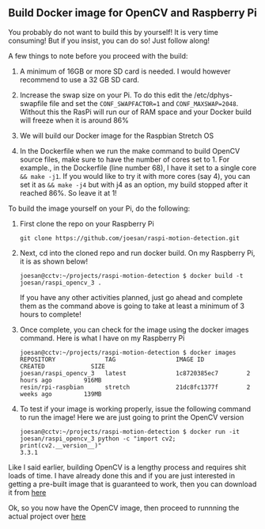 ## Build Docker image for OpenCV and Raspberry Pi

You probably do not want to build this by yourself! It is very time consuming! But if you insist, you can do so! Just 
follow along!

A few things to note before you proceed with the build:

1. A minimum of 16GB or more SD card is needed. I would however recommend to use a 32 GB SD card.

2. Increase the swap size on your Pi. To do this edit the /etc/dphys-swapfile file and set the ```CONF_SWAPFACTOR=1``` and ```CONF_MAXSWAP=2048```. Without this the RasPi will run our of RAM space and your Docker build will 
freeze when it is around 86%
   
3. We will build our Docker image for the Raspbian Stretch OS

4. In the Dockerfile when we run the make command to build OpenCV source files, make sure to have the number of
   cores set to 1. For example., in the Dockerfile (line number 68), I have it set to a single core ```&& make -j1```. If you    would like to try it with more cores (say 4), you can set it as ```&& make -j4``` but with j4 as an option, my build          stopped after it reached 86%. So leave it at 1!

To build the image yourself on your Pi, do the following:

1. First clone the repo on your Raspberry Pi
   
   ```
   git clone https://github.com/joesan/raspi-motion-detection.git
   ```

2. Next, cd into the cloned repo and run docker build. On my Raspberry Pi, it is as shown below!
   
   ```
   joesan@cctv:~/projects/raspi-motion-detection $ docker build -t joesan/raspi_opencv_3 .
   ```
   
   If you have any other activities planned, just go ahead and complete them as the command above is going to take
   at least a minimum of 3 hours to complete!
   
3. Once complete, you can check for the image using the docker images command. Here is what I have on my Raspberry Pi
   
   ```
   joesan@cctv:~/projects/raspi-motion-detection $ docker images
   REPOSITORY              TAG                 IMAGE ID            CREATED             SIZE
   joesan/raspi_opencv_3   latest              1c8720385ec7        2 hours ago         916MB
   resin/rpi-raspbian      stretch             21dc8fc1377f        2 weeks ago         139MB
   ```
   
4. To test if your image is working properly, issue the following command to run the image! Here we are just going to
   print the OpenCV version
   
   ```
   joesan@cctv:~/projects/raspi-motion-detection $ docker run -it joesan/raspi_opencv_3 python -c "import cv2; print(cv2.__version__)"
   3.3.1
   ``` 

Like I said earlier, building OpenCV is a lengthy process and requires shit loads of time. I have already done this and if you are just interested in getting a pre-built image that is guaranteed to work, then you can download it from [here](https://hub.docker.com/r/joesan/raspi_opencv_3/)

Ok, so you now have the OpenCV image, then proceed to runnning the actual project over [here](https://github.com/joesan/raspi-motion-detection/tree/master/project)
